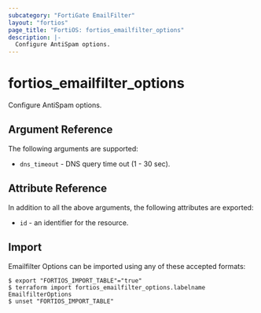 ```yaml
---
subcategory: "FortiGate EmailFilter"
layout: "fortios"
page_title: "FortiOS: fortios_emailfilter_options"
description: |-
  Configure AntiSpam options.
---
```


# fortios_emailfilter_options
Configure AntiSpam options.

## Argument Reference

The following arguments are supported:

* `dns_timeout` - DNS query time out (1 - 30 sec).


## Attribute Reference

In addition to all the above arguments, the following attributes are exported:
* `id` - an identifier for the resource.

## Import

Emailfilter Options can be imported using any of these accepted formats:
```
$ export "FORTIOS_IMPORT_TABLE"="true"
$ terraform import fortios_emailfilter_options.labelname EmailfilterOptions
$ unset "FORTIOS_IMPORT_TABLE"
```
